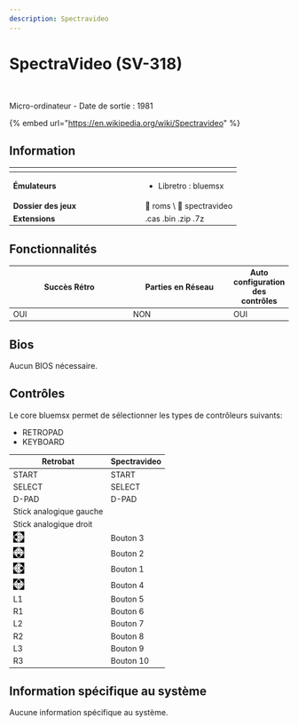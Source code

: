 ```yaml
---
description: Spectravideo
---
```


# SpectraVideo (SV-318)

<div align="left">

<figure><picture><source srcset="https://raw.githubusercontent.com/fabricecaruso/es-theme-carbon/91d85c7849cc550b0cac4e75cb8e0923d3b61b5e/art/logos/spectravideo-w.svg" media="(prefers-color-scheme: dark)"><img src="https://i.imgur.com/v1P1Ezx.png" alt=""></picture><figcaption></figcaption></figure>

</div>

Micro-ordinateur - Date de sortie : 1981

{% embed url="https://en.wikipedia.org/wiki/Spectravideo" %}

## Information

<table data-header-hidden><thead><tr><th width="224"></th><th></th></tr></thead><tbody><tr><td><strong>Émulateurs</strong></td><td><ul><li>Libretro : bluemsx</li></ul></td></tr><tr><td><strong>Dossier des jeux</strong></td><td><span data-gb-custom-inline data-tag="emoji" data-code="1f4c2">📂</span> roms \ <span data-gb-custom-inline data-tag="emoji" data-code="1f4c2">📂</span> spectravideo</td></tr><tr><td><strong>Extensions</strong></td><td>.cas .bin .zip .7z</td></tr></tbody></table>

## Fonctionnalités

<table><thead><tr><th width="245">Succès Rétro</th><th width="200">Parties en Réseau</th><th>Auto configuration des contrôles</th></tr></thead><tbody><tr><td>OUI</td><td>NON</td><td>OUI</td></tr></tbody></table>

## Bios

Aucun BIOS nécessaire.

## Contrôles

Le core bluemsx permet de sélectionner les types de contrôleurs suivants:

* RETROPAD
* KEYBOARD

| Retrobat                                       | Spectravideo |
| ---------------------------------------------- | ------------ |
| START                                          | START        |
| SELECT                                         | SELECT       |
| D-PAD                                          | D-PAD        |
| Stick analogique gauche                        |              |
| Stick analogique droit                         |              |
| ![](<../../../.gitbook/assets/image (32).png>) | Bouton 3     |
| ![](<../../../.gitbook/assets/image (19).png>) | Bouton 2     |
| ![](<../../../.gitbook/assets/image (6).png>)  | Bouton 1     |
| ![](<../../../.gitbook/assets/image (34).png>) | Bouton 4     |
| L1                                             | Bouton 5     |
| R1                                             | Bouton 6     |
| L2                                             | Bouton 7     |
| R2                                             | Bouton 8     |
| L3                                             | Bouton 9     |
| R3                                             | Bouton 10    |

## Information spécifique au système

Aucune information spécifique au système.

